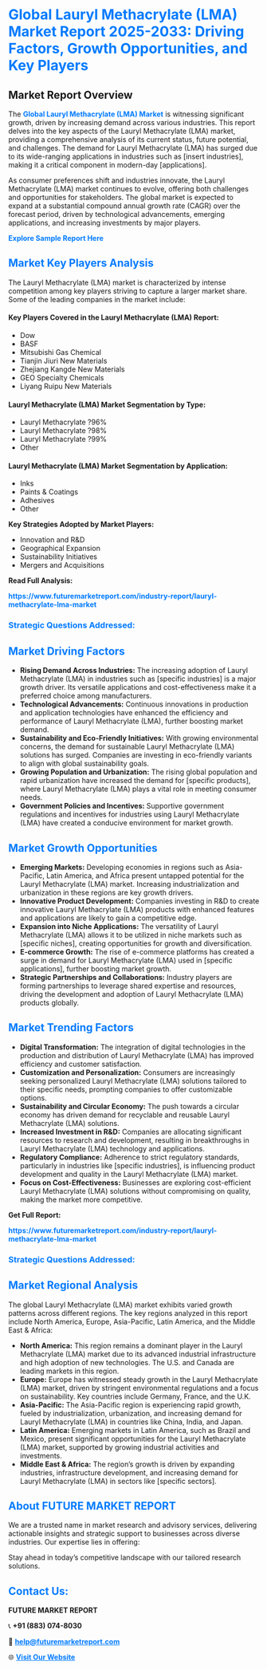 <h1 style="color: #007BFF;">Global Lauryl Methacrylate (LMA) Market Report 2025-2033: Driving Factors, Growth Opportunities, and Key Players</h1>

<section id="overview">
<h2>Market Report Overview</h2>
<p>The <a href="https://www.futuremarketreport.com/industry-report/lauryl-methacrylate-lma-market" style="color: #007BFF; text-decoration: none;"><strong>Global Lauryl Methacrylate (LMA) Market</strong></a> is witnessing significant growth, driven by increasing demand across various industries. This report delves into the key aspects of the Lauryl Methacrylate (LMA) market, providing a comprehensive analysis of its current status, future potential, and challenges. The demand for Lauryl Methacrylate (LMA) has surged due to its wide-ranging applications in industries such as [insert industries], making it a critical component in modern-day [applications].</p>
<p>As consumer preferences shift and industries innovate, the Lauryl Methacrylate (LMA) market continues to evolve, offering both challenges and opportunities for stakeholders. The global market is expected to expand at a substantial compound annual growth rate (CAGR) over the forecast period, driven by technological advancements, emerging applications, and increasing investments by major players.</p>
</section>

<section id="overview">
<p><a href="https://www.futuremarketreport.com/request-sample/reportId=85393" style="color: #007BFF; text-decoration: none;"><strong>Explore Sample Report Here</strong></a></p>
</section>

<section id="key-players">
<h2 style="color: #007BFF;">Market Key Players Analysis</h2>
<p>The Lauryl Methacrylate (LMA) market is characterized by intense competition among key players striving to capture a larger market share. Some of the leading companies in the market include:</p>
<h4>Key Players Covered in the Lauryl Methacrylate (LMA) Report:</h4>
<ul><li>Dow</li><li>BASF</li><li>Mitsubishi Gas Chemical</li><li>Tianjin Jiuri New Materials</li><li>Zhejiang Kangde New Materials</li><li>GEO Specialty Chemicals</li><li>Liyang Ruipu New Materials</li></ul>
<h4>Lauryl Methacrylate (LMA) Market Segmentation by Type:</h4>
<ul><li>Lauryl Methacrylate ?96%</li><li>Lauryl Methacrylate ?98%</li><li>Lauryl Methacrylate ?99%</li><li>Other</li></ul>

<h4>Lauryl Methacrylate (LMA) Market Segmentation by Application:</h4>
<ul><li>Inks</li><li>Paints &amp; Coatings</li><li>Adhesives</li><li>Other</li></ul>
<p><strong>Key Strategies Adopted by Market Players:</strong></p>
<ul>
<li>Innovation and R&D</li>
<li>Geographical Expansion</li>
<li>Sustainability Initiatives</li>
<li>Mergers and Acquisitions</li>
</ul>
</section>

<section>
<p><strong>Read Full Analysis: </strong></p><a href="https://www.futuremarketreport.com/industry-report/lauryl-methacrylate-lma-market" style="color: #007BFF; text-decoration: none;"><strong>https://www.futuremarketreport.com/industry-report/lauryl-methacrylate-lma-market</strong></a>
<h3 style="color: #007BFF;">Strategic Questions Addressed:</h3>
</section>

<section id="driving-factors">
<h2 style="color: #007BFF;">Market Driving Factors</h2>
<ul>
<li><strong>Rising Demand Across Industries:</strong> The increasing adoption of Lauryl Methacrylate (LMA) in industries such as [specific industries] is a major growth driver. Its versatile applications and cost-effectiveness make it a preferred choice among manufacturers.</li>
<li><strong>Technological Advancements:</strong> Continuous innovations in production and application technologies have enhanced the efficiency and performance of Lauryl Methacrylate (LMA), further boosting market demand.</li>
<li><strong>Sustainability and Eco-Friendly Initiatives:</strong> With growing environmental concerns, the demand for sustainable Lauryl Methacrylate (LMA) solutions has surged. Companies are investing in eco-friendly variants to align with global sustainability goals.</li>
<li><strong>Growing Population and Urbanization:</strong> The rising global population and rapid urbanization have increased the demand for [specific products], where Lauryl Methacrylate (LMA) plays a vital role in meeting consumer needs.</li>
<li><strong>Government Policies and Incentives:</strong> Supportive government regulations and incentives for industries using Lauryl Methacrylate (LMA) have created a conducive environment for market growth.</li>
</ul>
</section>

<section id="growth-opportunities">
<h2 style="color: #007BFF;">Market Growth Opportunities</h2>
<ul>
<li><strong>Emerging Markets:</strong> Developing economies in regions such as Asia-Pacific, Latin America, and Africa present untapped potential for the Lauryl Methacrylate (LMA) market. Increasing industrialization and urbanization in these regions are key growth drivers.</li>
<li><strong>Innovative Product Development:</strong> Companies investing in R&D to create innovative Lauryl Methacrylate (LMA) products with enhanced features and applications are likely to gain a competitive edge.</li>
<li><strong>Expansion into Niche Applications:</strong> The versatility of Lauryl Methacrylate (LMA) allows it to be utilized in niche markets such as [specific niches], creating opportunities for growth and diversification.</li>
<li><strong>E-commerce Growth:</strong> The rise of e-commerce platforms has created a surge in demand for Lauryl Methacrylate (LMA) used in [specific applications], further boosting market growth.</li>
<li><strong>Strategic Partnerships and Collaborations:</strong> Industry players are forming partnerships to leverage shared expertise and resources, driving the development and adoption of Lauryl Methacrylate (LMA) products globally.</li>
</ul>
</section>

<section id="trending-factors">
<h2 style="color: #007BFF;">Market Trending Factors</h2>
<ul>
<li><strong>Digital Transformation:</strong> The integration of digital technologies in the production and distribution of Lauryl Methacrylate (LMA) has improved efficiency and customer satisfaction.</li>
<li><strong>Customization and Personalization:</strong> Consumers are increasingly seeking personalized Lauryl Methacrylate (LMA) solutions tailored to their specific needs, prompting companies to offer customizable options.</li>
<li><strong>Sustainability and Circular Economy:</strong> The push towards a circular economy has driven demand for recyclable and reusable Lauryl Methacrylate (LMA) solutions.</li>
<li><strong>Increased Investment in R&D:</strong> Companies are allocating significant resources to research and development, resulting in breakthroughs in Lauryl Methacrylate (LMA) technology and applications.</li>
<li><strong>Regulatory Compliance:</strong> Adherence to strict regulatory standards, particularly in industries like [specific industries], is influencing product development and quality in the Lauryl Methacrylate (LMA) market.</li>
<li><strong>Focus on Cost-Effectiveness:</strong> Businesses are exploring cost-efficient Lauryl Methacrylate (LMA) solutions without compromising on quality, making the market more competitive.</li>
</ul>
</section>

<section>
<p><strong>Get Full Report: </strong></p><a href="https://www.futuremarketreport.com/industry-report/lauryl-methacrylate-lma-market" style="color: #007BFF; text-decoration: none;"><strong>https://www.futuremarketreport.com/industry-report/lauryl-methacrylate-lma-market</strong></a>
<h3 style="color: #007BFF;">Strategic Questions Addressed:</h3>
</section>


<section id="regional-analysis">
<h2 style="color: #007BFF;">Market Regional Analysis</h2>
<p>The global Lauryl Methacrylate (LMA) market exhibits varied growth patterns across different regions. The key regions analyzed in this report include North America, Europe, Asia-Pacific, Latin America, and the Middle East & Africa:</p>
<ul>
<li><strong>North America:</strong> This region remains a dominant player in the Lauryl Methacrylate (LMA) market due to its advanced industrial infrastructure and high adoption of new technologies. The U.S. and Canada are leading markets in this region.</li>
<li><strong>Europe:</strong> Europe has witnessed steady growth in the Lauryl Methacrylate (LMA) market, driven by stringent environmental regulations and a focus on sustainability. Key countries include Germany, France, and the U.K.</li>
<li><strong>Asia-Pacific:</strong> The Asia-Pacific region is experiencing rapid growth, fueled by industrialization, urbanization, and increasing demand for Lauryl Methacrylate (LMA) in countries like China, India, and Japan.</li>
<li><strong>Latin America:</strong> Emerging markets in Latin America, such as Brazil and Mexico, present significant opportunities for the Lauryl Methacrylate (LMA) market, supported by growing industrial activities and investments.</li>
<li><strong>Middle East & Africa:</strong> The region’s growth is driven by expanding industries, infrastructure development, and increasing demand for Lauryl Methacrylate (LMA) in sectors like [specific sectors].</li>
</ul>
</section>

<footer>
<h2 style="color: #007BFF;">About FUTURE MARKET REPORT</h2>
<p>We are a trusted name in market research and advisory services, delivering actionable insights and strategic support to businesses across diverse industries. Our expertise lies in offering:</p>

<p>Stay ahead in today’s competitive landscape with our tailored research solutions.</p>

<h2 style="color: #007BFF;">Contact Us:</h2>
<p><strong>FUTURE MARKET REPORT</strong></p>
<p>📞 <strong>+91 (883) 074-8030</strong></p>
<p>📧 <strong><a href="mailto:help@futuremarketreport.com" style="color: #007BFF;">help@futuremarketreport.com</a></strong></p>
<p>🌐 <strong><a href="https://www.futuremarketreport.com/" style="color: #007BFF;">Visit Our Website</a></strong></p>
</footer>